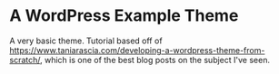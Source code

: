 # A WordPress Example Theme

A very basic theme. Tutorial based off of https://www.taniarascia.com/developing-a-wordpress-theme-from-scratch/, which is one of the best blog posts on the subject I've seen. 
